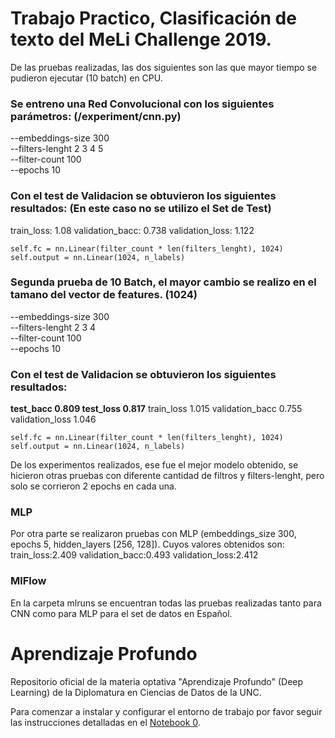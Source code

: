 # Trabajo Practico, Clasificación de texto del MeLi Challenge 2019.

De las pruebas realizadas, las dos siguientes son las que mayor tiempo se pudieron ejecutar (10 batch) en CPU.

### Se entreno una Red Convolucional con los siguientes parámetros: (/experiment/cnn.py)
    
--embeddings-size   300 \
--filters-lenght    2 3 4 5 \
--filter-count      100 \
--epochs            10

### Con el test de Validacion se obtuvieron los siguientes resultados: (En este caso no se utilizo el Set de Test)
train_loss:         1.08
validation_bacc:    0.738
validation_loss:    1.122

    self.fc = nn.Linear(filter_count * len(filters_lenght), 1024)
    self.output = nn.Linear(1024, n_labels)

### Segunda prueba de 10 Batch, el mayor cambio se realizo en el tamano del vector de features. (1024)

--embeddings-size   300 \
--filters-lenght    2 3 4 \
--filter-count      100 \
--epochs            10

### Con el test de Validacion se obtuvieron los siguientes resultados:
**test_bacc	        0.809
test_loss	        0.817**
train_loss	        1.015
validation_bacc	    0.755
validation_loss	    1.046

    self.fc = nn.Linear(filter_count * len(filters_lenght), 1024)
    self.output = nn.Linear(1024, n_labels)


De los experimentos realizados, ese fue el mejor modelo obtenido, se hicieron otras pruebas con diferente cantidad de filtros y filters-lenght, pero solo se corrieron 2 epochs en cada una. 

### MLP
Por otra parte se realizaron pruebas con MLP (embeddings_size	300, epochs	5, hidden_layers	[256, 128]). Cuyos valores obtenidos son:
train_loss:2.409
validation_bacc:0.493
validation_loss:2.412


### MlFlow

En la carpeta mlruns se encuentran todas las pruebas realizadas tanto para CNN como para MLP para el set de datos en Español.



# Aprendizaje Profundo

Repositorio oficial de la materia optativa "Aprendizaje Profundo" (Deep Learning) de la Diplomatura en Ciencias de Datos de la UNC.

Para comenzar a instalar y configurar el entorno de trabajo por favor seguir las instrucciones detalladas en el [Notebook 0](./0_set_up.ipynb).
